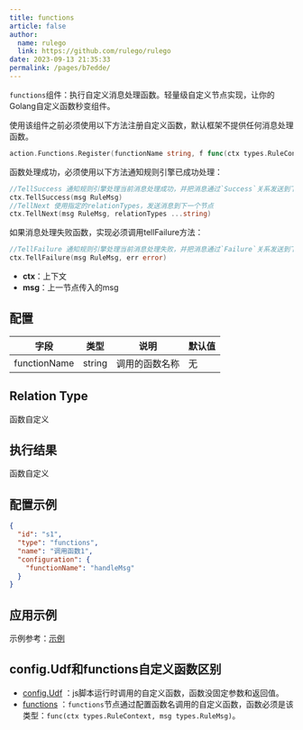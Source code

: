 ```yaml
---
title: functions
article: false
author: 
  name: rulego
  link: https://github.com/rulego/rulego
date: 2023-09-13 21:35:33
permalink: /pages/b7edde/
---
```


`functions`组件：执行自定义消息处理函数。轻量级自定义节点实现，让你的Golang自定义函数秒变组件。

使用该组件之前必须使用以下方法注册自定义函数，默认框架不提供任何消息处理函数。

```go
action.Functions.Register(functionName string, f func(ctx types.RuleContext, msg types.RuleMsg))
```

函数处理成功，必须使用以下方法通知规则引擎已成功处理：
```go
//TellSuccess 通知规则引擎处理当前消息处理成功，并把消息通过`Success`关系发送到下一个节点
ctx.TellSuccess(msg RuleMsg)
//TellNext 使用指定的relationTypes，发送消息到下一个节点
ctx.TellNext(msg RuleMsg, relationTypes ...string)
```

如果消息处理失败函数，实现必须调用tellFailure方法：
```go
//TellFailure 通知规则引擎处理当前消息处理失败，并把消息通过`Failure`关系发送到下一个节点
ctx.TellFailure(msg RuleMsg, err error)
```
- **ctx**：上下文
- **msg**：上一节点传入的msg

## 配置

| 字段           | 类型     | 说明      | 默认值 |
|--------------|--------|---------|-----|
| functionName | string | 调用的函数名称 | 无   |


## Relation Type

函数自定义

## 执行结果

函数自定义

## 配置示例

```json
{
  "id": "s1",
  "type": "functions",
  "name": "调用函数1",
  "configuration": {
    "functionName": "handleMsg"
  }
}
```

## 应用示例

示例参考：[示例](https://github.com/rulego/rulego/blob/main/examples/functions_node/functions_node.go)

## config.Udf和functions自定义函数区别
- [config.Udf](/pages/d59341/#udf) ：js脚本运行时调用的自定义函数，函数没固定参数和返回值。
- [functions](/pages/b7edde/) ：`functions`节点通过配置函数名调用的自定义函数，函数必须是该类型：`func(ctx types.RuleContext, msg types.RuleMsg)`。
